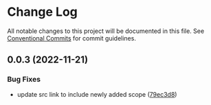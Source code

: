 # Change Log

All notable changes to this project will be documented in this file.
See [Conventional Commits](https://conventionalcommits.org) for commit guidelines.

## 0.0.3 (2022-11-21)

### Bug Fixes

- update src link to include newly added scope ([79ec3d8](https://github.com/s1seven/node-red-monorepo/commit/79ec3d8bce14482e1e5ae7ca465809507e181c05))
